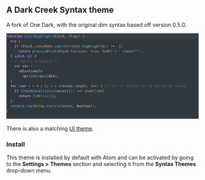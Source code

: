 ## A Dark Creek Syntax theme

A fork of One Dark, with the original dim syntax based off version 0.5.0.

![one-dark-creek-syntax](images/view.png)

There is also a matching [UI theme](https://atom.io/themes/one-dark-ui).

### Install

This theme is installed by default with Atom and can be activated by going to the __Settings > Themes__ section and selecting it from the __Syntax Themes__ drop-down menu.
